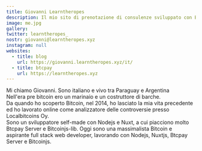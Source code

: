 ```yaml
---
title: Giovanni Learntheropes
description: Il mio sito di prenotazione di consulenze sviluppato con Btcpay e Nuxt
image: me.jpg
gallery:
twitter: learntheropes_
nostr: giovanni@learntheropes.xyz
instagram: null
websites:
  - title: blog
    url: https://giovanni.learntheropes.xyz/it/
  - title: btcpay
    url: https://learntheropes.xyz
---
```

Mi chiamo Giovanni. Sono italiano e vivo tra Paraguay e Argentina  
Nell'era pre bitcoin ero un marinaio e un costruttore di barche.  
Da quando ho scoperto Bitcoin, nel 2014, ho lasciato la mia vita precedente ed ho lavorato online come analizzatore delle controversie presso Localbitcoins Oy.  
Sono un sviluppatore self-made con Nodejs e Nuxt, a cui piacciono molto Btcpay Server e Bitcoinjs-lib.
Oggi sono una massimalista Bitcoin e aspirante full stack web developer, lavorando con Nodejs, Nuxtjs, Btcpay Server e Bitcoinjs.  

